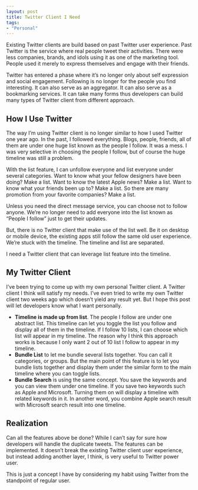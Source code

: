 ```yaml
---
layout: post
title: Twitter Client I Need
tags:
- "Personal"
---
```

Existing Twitter clients are build based on past Twitter user experience. Past Twitter is the service where real people tweet their activities. There were less companies, brands, and idols using it as one of the marketing tool. People used it merely to express themselves and engage with their friends.

Twitter has entered a phase where it’s no longer only about self expression and social engagement. Following is no longer for the people you find interesting. It can also serve as an aggregator. It can also serve as a bookmarking services. It can take many forms thus developers can build many types of Twitter client from different approach.

<!--more-->

## How I Use Twitter

The way I’m using Twitter client is no longer similar to how I used Twitter one year ago. In the past, I followed everything. Blogs, people, friends, all of them are under one huge list known as the people I follow. It was a mess. I was very selective in choosing the people I follow, but of course the huge timeline was still a problem.

With the list feature, I can unfollow everyone and list everyone under several categories. Want to know what your fellow designers have been doing? Make a list. Want to know the latest Apple news? Make a list. Want to know what your friends been up to? Make a list. So there are many promotion from your favorite companies? Make a list.

Unless you need the direct message service, you can choose not to follow anyone. We’re no longer need to add everyone into the list known as “People I follow” just to get their updates.

But, there is no Twitter client that make use of the list well. Be it on desktop or mobile device, the existing apps still follow the same old user experience. We’re stuck with the timeline. The timeline and list are separated.

I need a Twitter client that can leverage list feature into the timeline.

## My Twitter Client

I’ve been trying to come up with my own personal Twitter client. A Twitter client I think will satisfy my needs. I’ve even tried to write my own Twitter client two weeks ago which doesn’t yield any result yet. But I hope this post will let developers know what I want personally.

- **Timeline is made up from list**. The people I follow are under one abstract list. This timeline can let you toggle the list you follow and display all of them in the timeline. If I follow 10 lists, I can choose which list will appear in my timeline. The reason why I think this approach works is because I only want 2 out of 10 list I follow to appear in my timeline.
- **Bundle List** to let me bundle several lists together. You can call it categories, or groups. But the main point of this feature is to let you bundle lists together and display them under the similar form to the main timeline where you can toggle lists.
- **Bundle Search** is using the same concept. You save the keywords and you can view them under one timeline. If you save two keywords such as Apple and Microsoft. Turning them on will display a timeline with related keywords in it. In another word, you combine Apple search result with Microsoft search result into one timeline.

## Realization

Can all the features above be done? While I can’t say for sure how developers will handle the duplicate tweets. The features can be implemented. It doesn’t break the existing Twitter client user experience, but instead adding another layer, I think, is very useful to Twitter power user.

This is just a concept I have by considering my habit using Twitter from the standpoint of regular user.
